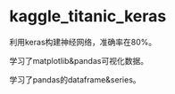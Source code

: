 # kaggle_titanic_keras

利用keras构建神经网络，准确率在80%。

学习了matplotlib&pandas可视化数据。

学习了pandas的dataframe&series。
